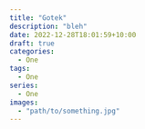 ```yaml
---
title: "Gotek"
description: "bleh"
date: 2022-12-28T18:01:59+10:00
draft: true
categories:
  - One
tags:
  - One
series:
  - One
images:
  - "path/to/something.jpg"
---
```


<!--more-->